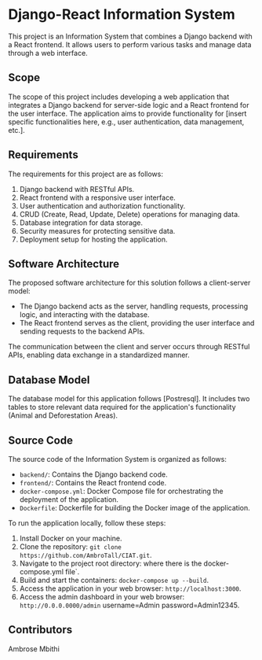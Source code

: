 # Django-React Information System

This project is an Information System that combines a Django backend with a React frontend. It allows users to perform various tasks and manage data through a web interface.

## Scope

The scope of this project includes developing a web application that integrates a Django backend for server-side logic and a React frontend for the user interface. The application aims to provide functionality for [insert specific functionalities here, e.g., user authentication, data management, etc.].

## Requirements

The requirements for this project are as follows:

1. Django backend with RESTful APIs.
2. React frontend with a responsive user interface.
3. User authentication and authorization functionality.
4. CRUD (Create, Read, Update, Delete) operations for managing data.
5. Database integration for data storage.
6. Security measures for protecting sensitive data.
7. Deployment setup for hosting the application.

## Software Architecture

The proposed software architecture for this solution follows a client-server model:

- The Django backend acts as the server, handling requests, processing logic, and interacting with the database.
- The React frontend serves as the client, providing the user interface and sending requests to the backend APIs.

The communication between the client and server occurs through RESTful APIs, enabling data exchange in a standardized manner.

## Database Model

The database model for this application follows [Postresql]. It includes two tables to store relevant data required for the application's functionality (Animal and Deforestation Areas).

## Source Code

The source code of the Information System is organized as follows:

- `backend/`: Contains the Django backend code.
- `frontend/`: Contains the React frontend code.
- `docker-compose.yml`: Docker Compose file for orchestrating the deployment of the application.
- `Dockerfile`: Dockerfile for building the Docker image of the application.

To run the application locally, follow these steps:

1. Install Docker on your machine.
2. Clone the repository: `git clone https://github.com/AmbroTall/CIAT.git`.
3. Navigate to the project root directory: where there is the docker-compose.yml file`.
4. Build and start the containers: `docker-compose up --build`.
5. Access the application in your web browser: `http://localhost:3000`.
6. Access the admin dashboard in your web browser: `http://0.0.0.0000/admin` username=Admin password=Admin12345.

## Contributors

Ambrose Mbithi
